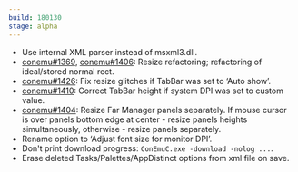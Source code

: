 ```yaml
---
build: 180130
stage: alpha
---
```


* Use internal XML parser instead of msxml3.dll.
* [conemu#1369](https://github.com/Maximus5/ConEmu/issues/1369), [conemu#1406](https://github.com/Maximus5/ConEmu/issues/1406): Resize refactoring; refactoring of ideal/stored normal rect.
* [conemu#1426](https://github.com/Maximus5/ConEmu/issues/1426): Fix resize glitches if TabBar was set to ‘Auto show’.
* [conemu#1410](https://github.com/Maximus5/ConEmu/issues/1410): Correct TabBar height if system DPI was set to custom value.
* [conemu#1404](https://github.com/Maximus5/ConEmu/issues/1404): Resize Far Manager panels separately.
  If mouse cursor is over panels bottom edge at center - resize panels heights simultaneously,
  otherwise - resize panels separately.
* Rename option to ‘Adjust font size for monitor DPI’.
* Don't print download progress: `ConEmuC.exe -download -nolog ...`.
* Erase deleted Tasks/Palettes/AppDistinct options from xml file on save.
